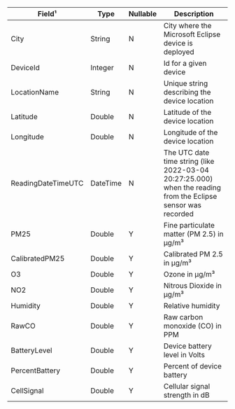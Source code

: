 
|              Field¹              |     Type      | Nullable | Description                   |
|----------------------------------|---------------|----------|-------------------------------|
| City                             | String        | N        | City where the Microsoft Eclipse device is deployed |
| DeviceId                         | Integer       | N        | Id for a given device |
| LocationName                     | String        | N        | Unique string describing the device location |
| Latitude                         | Double        | N        | Latitude of the device location|
| Longitude                        | Double        | N        | Longitude of the device location|
| ReadingDateTimeUTC               | DateTime      | N        | The UTC date time string (like 2022-03-04 20:27:25.000) when the reading from the Eclipse sensor was recorded |
| PM25                             | Double        | Y        | Fine particulate matter (PM 2.5) in µg/m³ |
| CalibratedPM25                   | Double        | Y        | Calibrated PM 2.5 in µg/m³ |
| O3                            | Double        | Y        | Ozone in µg/m³ |
| NO2                              | Double        | Y        | Nitrous Dioxide in µg/m³ |
| Humidity                         | Double        | Y        | Relative humidity |
| RawCO                            | Double        | Y        | Raw carbon monoxide (CO) in PPM |
| BatteryLevel                     | Double        | Y        | Device battery level in Volts|
| PercentBattery                   | Double        | Y        | Percent of device battery|
| CellSignal                       | Double        | Y        | Cellular signal strength in dB |

